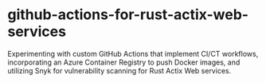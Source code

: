 # github-actions-for-rust-actix-web-services
Experimenting with custom GitHub Actions that implement CI/CT workflows, incorporating an Azure Container Registry to push Docker images, and utilizing Snyk for vulnerability scanning for Rust Actix Web services.
